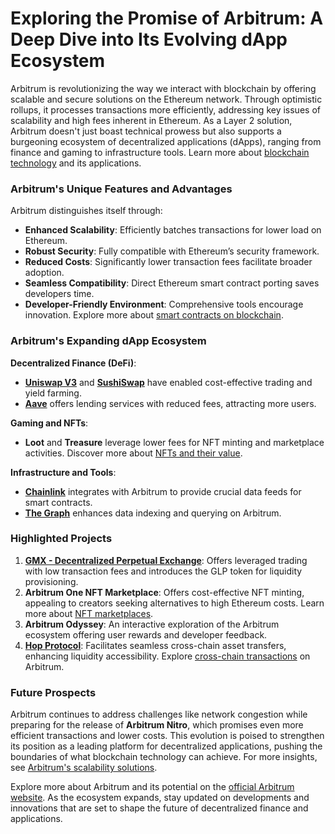 # Exploring the Promise of Arbitrum: A Deep Dive into Its Evolving dApp Ecosystem

Arbitrum is revolutionizing the way we interact with blockchain by offering scalable and secure solutions on the Ethereum network. Through optimistic rollups, it processes transactions more efficiently, addressing key issues of scalability and high fees inherent in Ethereum. As a Layer 2 solution, Arbitrum doesn't just boast technical prowess but also supports a burgeoning ecosystem of decentralized applications (dApps), ranging from finance and gaming to infrastructure tools. Learn more about [blockchain technology](https://www.license-token.com/wiki/what-is-blockchain) and its applications.

### Arbitrum's Unique Features and Advantages

Arbitrum distinguishes itself through:

- **Enhanced Scalability**: Efficiently batches transactions for lower load on Ethereum.
- **Robust Security**: Fully compatible with Ethereum’s security framework.
- **Reduced Costs**: Significantly lower transaction fees facilitate broader adoption.
- **Seamless Compatibility**: Direct Ethereum smart contract porting saves developers time.
- **Developer-Friendly Environment**: Comprehensive tools encourage innovation. Explore more about [smart contracts on blockchain](https://www.license-token.com/wiki/smart-contracts-on-blockchain).

### Arbitrum's Expanding dApp Ecosystem

**Decentralized Finance (DeFi)**:
- **[Uniswap V3](https://uniswap.org/)** and **[SushiSwap](https://sushi.com/)** have enabled cost-effective trading and yield farming.
- **[Aave](https://aave.com/)** offers lending services with reduced fees, attracting more users.

**Gaming and NFTs**:
- **Loot** and **Treasure** leverage lower fees for NFT minting and marketplace activities. Discover more about [NFTs and their value](https://www.license-token.com/wiki/why-are-nf-ts-valuable).

**Infrastructure and Tools**:
- **[Chainlink](https://chain.link/)** integrates with Arbitrum to provide crucial data feeds for smart contracts.
- **[The Graph](https://thegraph.com/)** enhances data indexing and querying on Arbitrum.

### Highlighted Projects

1. **[GMX - Decentralized Perpetual Exchange](https://gmx.io/)**: Offers leveraged trading with low transaction fees and introduces the GLP token for liquidity provisioning.
2. **Arbitrum One NFT Marketplace**: Offers cost-effective NFT minting, appealing to creators seeking alternatives to high Ethereum costs. Learn more about [NFT marketplaces](https://www.license-token.com/wiki/nft-marketplaces-comparison).
3. **Arbitrum Odyssey**: An interactive exploration of the Arbitrum ecosystem offering user rewards and developer feedback.
4. **[Hop Protocol](https://hopprotocol.com/)**: Facilitates seamless cross-chain asset transfers, enhancing liquidity accessibility. Explore [cross-chain transactions](https://www.license-token.com/wiki/arbitrum-cross-chain-transactions) on Arbitrum.

### Future Prospects

Arbitrum continues to address challenges like network congestion while preparing for the release of **Arbitrum Nitro**, which promises even more efficient transactions and lower costs. This evolution is poised to strengthen its position as a leading platform for decentralized applications, pushing the boundaries of what blockchain technology can achieve. For more insights, see [Arbitrum's scalability solutions](https://www.license-token.com/wiki/arbitrum-scalability-issues).

Explore more about Arbitrum and its potential on the [official Arbitrum website](https://arbitrum.io/). As the ecosystem expands, stay updated on developments and innovations that are set to shape the future of decentralized finance and applications.